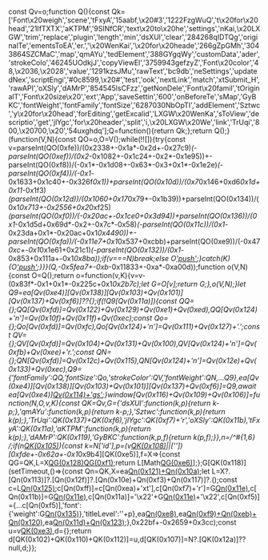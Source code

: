 const Qv=o;function Q(){const Qk=['Font\x20weigh','scene','tFxyA','15aabf,\x20#3','1222FzgWuQ','t\x20for\x20head','21IfTXTX','aKTPM','9SlNfCR','text\x20to\x20he','settings','nKai,\x20LXGW','trim','replace','plugin','length','min','dsXUl','clear','284268qIDTQg','originalTe','ementsToEA','er.','\x20WenKai','\x20for\x20heade','266gZpGMh','3043864SZCMaC','map','qmAYu','tedElement','388GYgqWy','customData','ader','strokeColo','46245UOdkjJ','copyViewEl','3759943gefzyZ','Font\x20color','48,\x2036,\x2028','value','1291kzsJMu','rawText','bc9db','neSettings','updatedNex','scriptEngi','#0c8599,\x20#','test','ook','nextLink','match','xtSubmit_H','rawAPI','oXSly','dAMrP','854545lsCFzz','getNonDele','Font\x20famil','tOriginalT','Font\x20size\x20','ext','App','saveSettin','600','onBeforeTe','sMap','GyBKC','fontWeight','fontFamily','fontSize','6287030NbOpTI','addElement','Sztwc','y\x20for\x20head','forEditing','getExcalid','LXGW\x20WenKa','sToView','descriptio','get','jlYgc','for\x20header','split','i,\x20LXGW\x20We','link','TrUqi','800,\x20700,\x20','54uxghdq'];Q=function(){return Qk;};return Q();}(function(V,N){const QO=o,O=V();while(!![]){try{const v=parseInt(QO(0xfe))/(0x2338+-0x1a*-0x2d+-0x27c9)*(-parseInt(QO(0xef))/(0x2*-0x1082+-0x1c24+-0x2*-0x1e95))+-parseInt(QO(0xf8))/(-0x1*-0x1d08+-0x63*-0x3+0x1*-0x1e2e)*(-parseInt(QO(0xf4))/(-0x1*-0x1633+0x1c40+-0x326f*0x1))+parseInt(QO(0x10d))/(0x7*0x146+0xd6*0x1d+0x11*-0x1f3)*(parseInt(QO(0x12d))/(0x1060+0x17*0x79+-0x1b39))+parseInt(QO(0x134))/(0x1*0x713+-0x2556+0x2*0xf25)*(parseInt(QO(0xf0))/(-0x20ac+-0x1ce0+0x3d94))+parseInt(QO(0x136))/(0x1*-0x1d5d+0x69d*-0x2+-0x7c*-0x58)*(-parseInt(QO(0x11c))/(0x1*-0x23da+0x1*-0x20ac+0x1*0x4490))+-parseInt(QO(0xfa))/(-0x11e7+0x1*0x537+0xcbb)+parseInt(QO(0xe9))/(-0x47*0xc+-0x1*0x1e61+0x21c1)*(-parseInt(QO(0x132))/(0x1*-0x853+0x111a+-0x1*0x8ba));if(v===N)break;else O['push'](O['shift']());}catch(K){O['push'](O['shift']());}}}(Q,-0x5fea7+-0xb*-0x11833+-0xa*-0xa00d));function o(V,N){const O=Q();return o=function(v,K){v=v-(0x83f*-0x1+0x1*-0x225c+0x1*0x2b7c);let G=O[v];return G;},o(V,N);}let Q9=ea[Qv(0xe4)][Qv(0x138)][Qv(0x103)+Qv(0x101)][Qv(0x137)+Qv(0xf6)]??{};if(!Q9[Qv(0x11a)]){const QQ={};QQ[Qv(0xfd)]=Qv(0x122)+Qv(0x129)+Qv(0xe1)+Qv(0xed),QQ[Qv(0x124)+'n']=Qv(0x10f)+Qv(0x11f)+Qv(0xec);const Qo={};Qo[Qv(0xfd)]=Qv(0xfc),Qo[Qv(0x124)+'n']=Qv(0x111)+Qv(0x127)+'.';const QV={};QV[Qv(0xfd)]=Qv(0x104)+Qv(0x131)+Qv(0x100),QV[Qv(0x124)+'n']=Qv(0xfb)+Qv(0xee)+'r.';const QN={};QN[Qv(0xfd)]=Qv(0x12c)+Qv(0x115),QN[Qv(0x124)+'n']=Qv(0x12e)+Qv(0x133)+Qv(0xec),Q9={'fontFamily':QQ,'fontSize':Qo,'strokeColor':QV,'fontWeight':QN,...Q9},ea[Qv(0xe4)][Qv(0x138)][Qv(0x103)+Qv(0x101)][Qv(0x137)+Qv(0xf6)]=Q9,await ea[Qv(0xe4)][Qv(0x114)+'gs']();}window[Qv(0x116)+Qv(0x109)+Qv(0x106)]=function(N,O,v,K){const QK=Qv,G={'dsXUl':function(k,p){return k-p;},'qmAYu':function(k,p){return k-p;},'Sztwc':function(k,p){return k(p);},'TrUqi':QK(0x137)+QK(0xf6),'jlYgc':QK(0xf7)+'r','oXSly':QK(0x11b),'tFxyA':QK(0x11a),'aKTPM':function(k,p){return k(p);},'dAMrP':QK(0x119),'GyBKC':function(k,p,f){return k(p,f);}},n=/^#{1,6} /;if(n[QK(0x105)](v)){const k=N['id'],p=(v[QK(0x108)](/^#+/)||[''])[0xfde+-0x62a+-0x1*0x9b4][QK(0xe5)],f=X=>{const QG=QK,L=X[QG(0x128)](',')[QG(0xf1)](c=>c[QG(0xe2)]());return L[Math[QG(0xe6)](G[QG(0xe7)](p,0xf34+0xe03+-0xe9b*0x2),G[QG(0xf2)](L[QG(0xe5)],-0x1810+0xa15*-0x1+-0xba*-0x2f))];};G[QK(0x118)](setTimeout,()=>{const Qn=QK,X=ea[Qn(0x121)+Qn(0x10a)]();let L=X?.[Qn(0x113)]?.[Qn(0x12f)]?.[Qn(0x10e)+Qn(0xf3)+Qn(0x117)]?.();const c=L[Qn(0x125)](k);c[Qn(0xff)]=c[Qn(0xea)+'xt'],c[Qn(0xf7)+'r']=G[Qn(0x11e)](f,ea[Qn(0xe4)][Qn(0x138)][Qn(0x103)+Qn(0x101)][G[Qn(0x12b)]][G[Qn(0x126)]][Qn(0xfd)]),c[Qn(0x11b)]=G[Qn(0x11e)](f,ea[Qn(0xe4)][Qn(0x138)][Qn(0x103)+Qn(0x101)][G[Qn(0x12b)]][G[Qn(0x10b)]][Qn(0xfd)]),c[Qn(0x11a)]='\x22'+G[Qn(0x11e)](f,ea[Qn(0xe4)][Qn(0x138)][Qn(0x103)+Qn(0x101)][G[Qn(0x12b)]][G[Qn(0x130)]][Qn(0xfd)])+'\x22',c[Qn(0xf5)]={...c[Qn(0xf5)],'font':{'weight':G[Qn(0x135)](f,ea[Qn(0xe4)][Qn(0x138)][Qn(0x103)+Qn(0x101)][G[Qn(0x12b)]][G[Qn(0x10c)]][Qn(0xfd)])},'titleLevel':''+p},ea[Qn(0xe8)](),ea[Qn(0xf9)+Qn(0xeb)+Qn(0x120)]([c]),ea[Qn(0x11d)+Qn(0x123)](![],![],![]);},0x22bf+-0x2659+0x3cc);const u=v[QK(0xe3)](n,''),d={};return d[QK(0x102)+QK(0x110)+QK(0x112)]=u,d[QK(0x107)]=N?.[QK(0x12a)]??null,d;}};